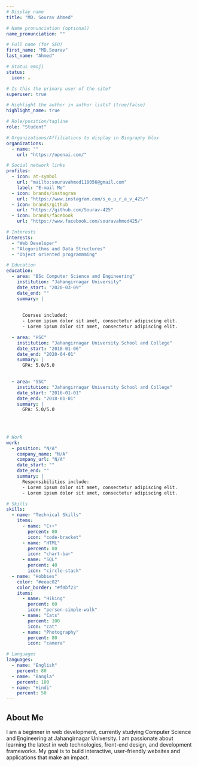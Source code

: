 ```yaml
---
# Display name
title: "MD. Sourav Ahmed"

# Name pronunciation (optional)
name_pronunciation: ""

# Full name (for SEO)
first_name: "MD.Sourav"
last_name: "Ahmed"

# Status emoji
status:
  icon: ☕️

# Is this the primary user of the site?
superuser: true

# Highlight the author in author lists? (true/false)
highlight_name: true

# Role/position/tagline
role: "Student"

# Organizations/Affiliations to display in Biography blox
organizations:
  - name: ""
    url: "https://openai.com/"

# Social network links
profiles:
  - icon: at-symbol
    url: "mailto:souravahmed118056@gmail.com"
    label: "E-mail Me"
  - icon: brands/instagram
    url: "https://www.instagram.com/s_o_u_r_a_v_425/"
  - icon: brands/github
    url: "https://github.com/Sourav-425"
  - icon: brands/facebook
    url: "https://www.facebook.com/souravahmed425/"

# Interests
interests:
  - "Web Developer"
  - "Alogorithms and Data Structures"
  - "Object oriented programmming"

# Education
education:
  - area: "BSc Computer Science and Engineering"
    institution: "Jahangirnagar University"
    date_start: "2020-03-09"
    date_end: ""
    summary: |
      
      
      Courses included:
      - Lorem ipsum dolor sit amet, consectetur adipiscing elit.
      - Lorem ipsum dolor sit amet, consectetur adipiscing elit.

  - area: "HSC"
    institution: "Jahangirnagar University School and College"
    date_start: "2018-01-06"
    date_end: "2020-04-01"
    summary: |
      GPA: 5.0/5.0
   

  - area: "SSC"
    institution: "Jahangirnagar University School and College"
    date_start: "2016-01-01"
    date_end: "2018-01-01"
    summary: |
      GPA: 5.0/5.0
      
      

   
# Work
work:
  - position: "N/A"
    company_name: "N/A"
    company_url: "N/A"
    date_start: ""
    date_end: ""
    summary: |
      Responsibilities include:
      - Lorem ipsum dolor sit amet, consectetur adipiscing elit.
      - Lorem ipsum dolor sit amet, consectetur adipiscing elit.

# Skills
skills:
  - name: "Technical Skills"
    items:
      - name: "C++"
        percent: 80
        icon: "code-bracket"
      - name: "HTML"
        percent: 80
        icon: "chart-bar"
      - name: "SQL"
        percent: 40
        icon: "circle-stack"
  - name: "Hobbies"
    color: "#eeac02"
    color_border: "#f0bf23"
    items:
      - name: "Hiking"
        percent: 60
        icon: "person-simple-walk"
      - name: "Cats"
        percent: 100
        icon: "cat"
      - name: "Photography"
        percent: 80
        icon: "camera"

# Languages
languages:
  - name: "English"
    percent: 80
  - name: "Bangla"
    percent: 100
  - name: "Hindi"
    percent: 50
---
```


## About Me

I am a beginner in web development, currently studying Computer Science and Engineering at Jahangirnagar University. I am passionate about learning the latest in web technologies, front-end design, and development frameworks. My goal is to build interactive, user-friendly websites and applications that make an impact.
